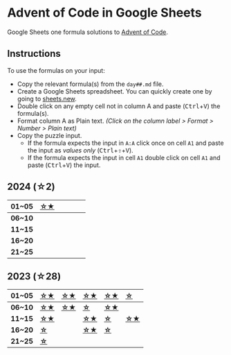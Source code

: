 # Advent of Code in Google Sheets
Google Sheets one formula solutions to [Advent of Code](https://adventofcode.com/).

## Instructions

To use the formulas on your input:
- Copy the relevant formula(s) from the `day##.md` file.
- Create a Google Sheets spreadsheet. You can quickly create one by going to [sheets.new](https://sheets.new).
- Double click on any empty cell not in column A and paste (<kbd>Ctrl</kbd>+<kbd>V</kbd>) the formula(s).
- Format column A as Plain text. _(Click on the column label > Format > Number > Plain text)_
- Copy the puzzle input.
    - If the formula expects the input in `A:A` click once on cell `A1` and paste the input as _values only_ (<kbd>Ctrl</kbd>+<kbd>⇧</kbd>+<kbd>V</kbd>).
    - If the formula expects the input in cell `A1` double click on cell `A1` and paste (<kbd>Ctrl</kbd>+<kbd>V</kbd>) the input.

## 2024 (☆2)

| **01~05** | [**☆★**](https://github.com/z-iad/advent-of-code-gs/blob/main/2024/day01.md)  |  |  |  |  |
| :- | :- | :- | :- | :- | :- |
| **06~10** |  |  |  |  |  |
| **11~15** |  |  |  |  |  |
| **16~20** |  |  |  |  |  |
| **21~25** |  |  |  |  |  |


## 2023 (☆28)

| **01~05** | [**☆★**](https://github.com/z-iad/advent-of-code-gs/blob/main/2023/day01.md) | [**☆★**](https://github.com/z-iad/advent-of-code-gs/blob/main/2023/day02.md) | [**☆★**](https://github.com/z-iad/advent-of-code-gs/blob/main/2023/day03.md) | [**☆★**](https://github.com/z-iad/advent-of-code-gs/blob/main/2023/day04.md) | [**☆**](https://github.com/z-iad/advent-of-code-gs/blob/main/2023/day05a.md) |
| :- | :- | :- | :- | :- | :- |
| **06~10** | [**☆★**](https://github.com/z-iad/advent-of-code-gs/blob/main/2023/day06.md) | [**☆★**](https://github.com/z-iad/advent-of-code-gs/blob/main/2023/day07.md) | [**☆**](https://github.com/z-iad/advent-of-code-gs/blob/main/2023/day08a.md) | [**☆★**](https://github.com/z-iad/advent-of-code-gs/blob/main/2023/day09.md) |  |
| **11~15** | [**☆★**](https://github.com/z-iad/advent-of-code-gs/blob/main/2023/day11.md) | | [**☆★**](https://github.com/z-iad/advent-of-code-gs/blob/main/2023/day13.md) | [**☆**](https://github.com/z-iad/advent-of-code-gs/blob/main/2023/day14a.md) | [**☆★**](https://github.com/z-iad/advent-of-code-gs/blob/main/2023/day15.md) |
| **16~20** | [**☆**](https://github.com/z-iad/advent-of-code-gs/blob/main/2023/day16a.md) | | [**☆★**](https://github.com/z-iad/advent-of-code-gs/blob/main/2023/day18.md) | [**☆**](https://github.com/z-iad/advent-of-code-gs/blob/main/2023/day19a.md) |  |
| **21~25** | [**☆**](https://github.com/z-iad/advent-of-code-gs/blob/main/2023/day21a.md) | | | | |




